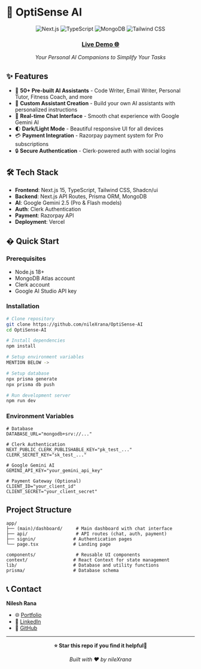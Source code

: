 # 🤖 OptiSense AI
<div align="center">
  <img src="https://img.shields.io/badge/Next.js-15.3.4-black?style=for-the-badge&logo=next.js&logoColor=white" alt="Next.js" />
  <img src="https://img.shields.io/badge/TypeScript-007ACC?style=for-the-badge&logo=typescript&logoColor=white" alt="TypeScript" />
  <img src="https://img.shields.io/badge/MongoDB-4EA94B?style=for-the-badge&logo=mongodb&logoColor=white" alt="MongoDB" />
  <img src="https://img.shields.io/badge/Tailwind_CSS-38B2AC?style=for-the-badge&logo=tailwind-css&logoColor=white" alt="Tailwind CSS" />
</div>

<div align="center">
  <h3> <a target="_blank" href="https://optisense.nileshrana.me">Live Demo 🌐</a></h3>
  <p><em>Your Personal AI Companions to Simplify Your Tasks</em></p>
</div>

## ✨ Features

- 🤖 **50+ Pre-built AI Assistants** - Code Writer, Email Writer, Personal Tutor, Fitness Coach, and more
- 🎨 **Custom Assistant Creation** - Build your own AI assistants with personalized instructions
- 💬 **Real-time Chat Interface** - Smooth chat experience with Google Gemini AI
- 🌓 **Dark/Light Mode** - Beautiful responsive UI for all devices
- 💳 **Payment Integration** - Razorpay payment system for Pro subscriptions
- 🔒 **Secure Authentication** - Clerk-powered auth with social logins

## 🛠 Tech Stack

- **Frontend**: Next.js 15, TypeScript, Tailwind CSS, Shadcn/ui
- **Backend**: Next.js API Routes, Prisma ORM, MongoDB
- **AI**: Google Gemini 2.5 (Pro & Flash models)
- **Auth**: Clerk Authentication
- **Payment**: Razorpay API
- **Deployment**: Vercel

## � Quick Start

### Prerequisites
- Node.js 18+
- MongoDB Atlas account
- Clerk account
- Google AI Studio API key

### Installation

```bash
# Clone repository
git clone https://github.com/nileXrana/OptiSense-AI
cd OptiSense-AI

# Install dependencies
npm install

# Setup environment variables
MENTION BELOW ->

# Setup database
npx prisma generate
npx prisma db push

# Run development server
npm run dev
```

### Environment Variables

```env
# Database
DATABASE_URL="mongodb+srv://..."

# Clerk Authentication
NEXT_PUBLIC_CLERK_PUBLISHABLE_KEY="pk_test_..."
CLERK_SECRET_KEY="sk_test_..."

# Google Gemini AI
GEMINI_API_KEY="your_gemini_api_key"

# Payment Gateway (Optional)
CLIENT_ID="your_client_id"
CLIENT_SECRET="your_client_secret"
```

##  Project Structure

```
app/
├── (main)/dashboard/     # Main dashboard with chat interface
├── api/                  # API routes (chat, auth, payment)
├── signin/              # Authentication pages
└── page.tsx             # Landing page

components/               # Reusable UI components
context/                 # React Context for state management
lib/                     # Database and utility functions
prisma/                  # Database schema
```

## 📞 Contact

**Nilesh Rana**
- 🌐 [Portfolio](https://nileshrana.me)
- 💼 [LinkedIn](https://linkedin.com/in/nilexrana)
- 🐙 [GitHub](https://github.com/nileXrana)

---

<div align="center">
  <p><strong>⭐ Star this repo if you find it helpful🙏</strong></p>
  <p><em>Built with ❤️ by nileXrana</em></p>
</div>
